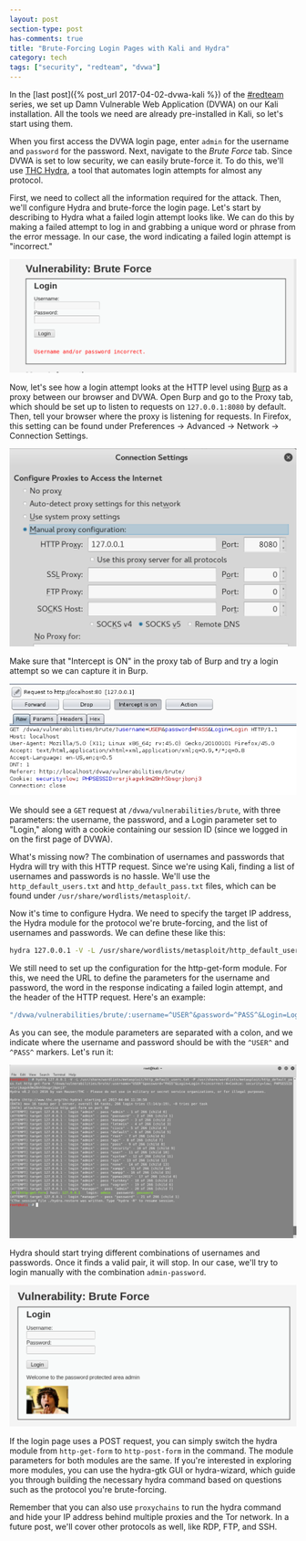 ```yaml
---
layout: post
section-type: post
has-comments: true
title: "Brute-Forcing Login Pages with Kali and Hydra"
category: tech
tags: ["security", "redteam", "dvwa"]
---
```


In the [last post]({% post_url 2017-04-02-dvwa-kali %}) of the
[#redteam](/tags/redteam.html) series, we set up Damn Vulnerable Web Application
(DVWA) on our Kali installation. All the tools we need are already pre-installed
in Kali, so let's start using them.

When you first access the DVWA login page, enter `admin` for the username and
`password` for the password. Next, navigate to the _Brute Force_ tab. Since DVWA
is set to low security, we can easily brute-force it. To do this, we'll use
[THC Hydra](https://www.kali.org/tools/hydra/), a tool that automates login
attempts for almost any protocol.

First, we need to collect all the information required for the attack. Then,
we'll configure Hydra and brute-force the login page. Let's start by describing
to Hydra what a failed login attempt looks like. We can do this by making a
failed attempt to log in and grabbing a unique word or phrase from the error
message. In our case, the word indicating a failed login attempt is "incorrect."

![info-gathering](/img/posts/brute-force/info-gathering.png)

Now, let's see how a login attempt looks at the HTTP level using
[Burp](https://portswigger.net/burp/) as a proxy between our browser and DVWA.
Open Burp and go to the Proxy tab, which should be set up to listen to requests
on `127.0.0.1:8080` by default. Then, tell your browser where the proxy is
listening for requests. In Firefox, this setting can be found under Preferences
-> Advanced -> Network -> Connection Settings.

![ff-proxy](/img/posts/brute-force/ff-proxy.png)

Make sure that "Intercept is ON" in the proxy tab of Burp and try a login
attempt so we can capture it in Burp.

![burp](/img/posts/brute-force/burp.png)

We should see a `GET` request at `/dvwa/vulnerabilities/brute`, with three
parameters: the username, the password, and a Login parameter set to "Login,"
along with a cookie containing our session ID (since we logged in on the first
page of DVWA).

What's missing now? The combination of usernames and passwords that Hydra will
try with this HTTP request. Since we're using Kali, finding a list of usernames
and passwords is no hassle. We'll use the `http_default_users.txt` and
`http_default_pass.txt` files, which can be found under
`/usr/share/wordlists/metasploit/`.

Now it's time to configure Hydra. We need to specify the target IP address, the
Hydra module for the protocol we're brute-forcing, and the list of usernames and
passwords. We can define these like this:

```bash
hydra 127.0.0.1 -V -L /usr/share/wordlists/metasploit/http_default_users.txt -P /usr/share/wordlists/metasploit/http_default_pass.txt http-get-form # -V for verbose output
```

We still need to set up the configuration for the http-get-form module. For
this, we need the URL to define the parameters for the username and password,
the word in the response indicating a failed login attempt, and the header of
the HTTP request. Here's an example:

```bash
"/dvwa/vulnerabilities/brute/:username=^USER^&password=^PASS^&Login=Login:F=incorrect:H=Cookie: security=low; PHPSESSID=rsrjkagvk9m28nh5bsgrjbpnj3"
```

As you can see, the module parameters are separated with a colon, and we
indicate where the username and password should be with the `^USER^` and
`^PASS^` markers. Let's run it:

![hydra](/img/posts/brute-force/hydra.png)

Hydra should start trying different combinations of usernames and passwords.
Once it finds a valid pair, it will stop. In our case, we'll try to login
manually with the combination `admin-password`.

![boom](/img/posts/brute-force/boom.png)

If the login page uses a POST request, you can simply switch the hydra module
from `http-get-form` to `http-post-form` in the command. The module parameters
for both modules are the same. If you're interested in exploring more modules,
you can use the hydra-gtk GUI or hydra-wizard, which guide you through building
the necessary hydra command based on questions such as the protocol you're
brute-forcing.

Remember that you can also use `proxychains` to run the hydra command and hide
your IP address behind multiple proxies and the Tor network. In a future post,
we'll cover other protocols as well, like RDP, FTP, and SSH.
